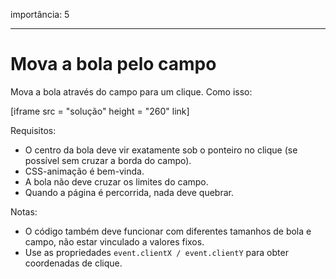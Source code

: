 importância: 5

---

# Mova a bola pelo campo

Mova a bola através do campo para um clique. Como isso:

[iframe src = "solução" height = "260" link]

Requisitos:

- O centro da bola deve vir exatamente sob o ponteiro no clique (se possível sem cruzar a borda do campo).
- CSS-animação é bem-vinda.
- A bola não deve cruzar os limites do campo.
- Quando a página é percorrida, nada deve quebrar.

Notas:

- O código também deve funcionar com diferentes tamanhos de bola e campo, não estar vinculado a valores fixos.
- Use as propriedades `event.clientX / event.clientY` para obter coordenadas de clique.

